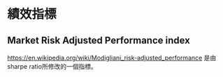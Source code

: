 # 績效指標

## Market Risk Adjusted Performance index
https://en.wikipedia.org/wiki/Modigliani_risk-adjusted_performance
是由sharpe ratio所修改的一個指標。
